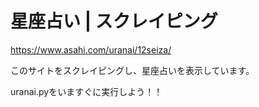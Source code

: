 # 星座占い | スクレイピング

https://www.asahi.com/uranai/12seiza/

このサイトをスクレイピングし、星座占いを表示しています。

uranai.pyをいますぐに実行しよう！！
